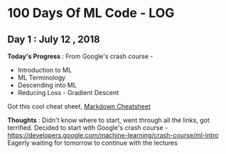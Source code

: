# 100 Days Of ML Code - LOG

## Day 1 : July 12 , 2018
 
**Today's Progress** : From Google's crash course -
* Introduction to ML
* ML Terminology
* Descending into ML
* Reducing Loss - Gradient Descent

Got this cool cheat sheet, [Markdown Cheatsheet](https://github.com/tchapi/markdown-cheatsheet/blob/master/README.md)

**Thoughts** : Didn't know where to start, went through all the links, got terrified. Decided to start with Google's crash course - https://developers.google.com/machine-learning/crash-course/ml-intro
Eagerly waiting for tomorrow to continue with the lectures
